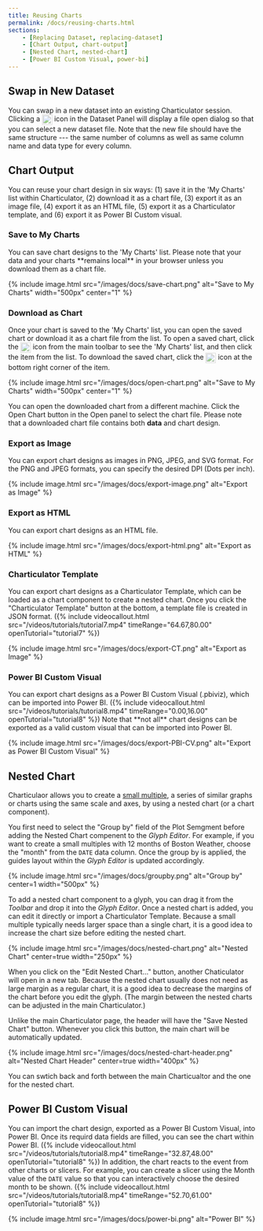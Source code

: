 ```yaml
---
title: Reusing Charts
permalink: /docs/reusing-charts.html
sections:
    - [Replacing Dataset, replacing-dataset]
    - [Chart Output, chart-output]
    - [Nested Chart, nested-chart]
    - [Power BI Custom Visual, power-bi]
---
```



<h2 id="replacing-dataset">Swap in New Dataset</h2>
You can swap in a new dataset into an existing Charticulator session. Clicking a <img class="el-icon" src="{{ '/images/icons/icons-replace.svg' | relativize_url }}" style="height: 1.5em; vertical-align: top; filter: opacity(60%);" /> icon in the Dataset Panel will display a file open dialog so that you can select a new dataset file. Note that the new file should have the same structure --- the same number of columns as well as same column name and data type for every column.

<h2 id="chart-output">Chart Output</h2>

You can reuse your chart design in six ways: (1) save it in the 'My Charts' list within Charticulator, (2) download it as a chart file, (3) export it as an image file, (4) export it as an HTML file, (5) export it as a Charticulator template, and (6) export it as Power BI Custom visual.

<h3>Save to My Charts</h3>
You can save chart designs to the 'My Charts' list. Please note that your data and your charts **remains local** in your browser unless you download them as a chart file. 

{% include image.html src="/images/docs/save-chart.png" alt="Save to My Charts" width="500px" center="1" %}

<h3>Download as Chart</h3>
Once your chart is saved to the 'My Charts' list, you can open the saved chart or download it as a chart file from the list. To open a saved chart, click the <img class="el-icon" src="{{ '/images/icons/icons-open.svg' | relativize_url }}" style="height: 1.5em; vertical-align: top; filter: opacity(60%);" /> icon from the main toolbar to see the 'My Charts' list, and then click the item from the list. To download the saved chart, click the <img class="el-icon" src="{{ '/images/icons/icons-download.svg' | relativize_url }}" style="height: 1.5em; vertical-align: top; filter: opacity(60%);" /> icon at the bottom right corner of the item.

{% include image.html src="/images/docs/open-chart.png" alt="Save to My Charts" width="500px" center="1" %}

You can open the downloaded chart from a different machine. Click the Open Chart button in the Open panel to select the chart file. Please note that a downloaded chart file contains both **data** and chart design.

<h3>Export as Image</h3>
You can export chart designs as images in PNG, JPEG, and SVG format. For the PNG and JPEG formats, you can specify the desired DPI (Dots per inch).

{% include image.html src="/images/docs/export-image.png" alt="Export as Image" %}


<h3> Export as HTML</h3>
You can export chart designs as an HTML file.

{% include image.html src="/images/docs/export-html.png" alt="Export as HTML" %}


<h3>Charticulator Template</h3>
You can export chart designs as a Charticulator Template, which can be loaded as a chart component to create a nested chart. Once you click the "Charticulator Template" button at the bottom, a template file is created in JSON format. ({% include videocallout.html src="/videos/tutorials/tutorial7.mp4" timeRange="64.67,80.00" openTutorial="tutorial7" %})

{% include image.html src="/images/docs/export-CT.png" alt="Export as Image" %}


<h3>Power BI Custom Visual</h3>
You can export chart designs as a Power BI Custom Visual (.pbiviz), which can be imported into Power BI. ({% include videocallout.html src="/videos/tutorials/tutorial8.mp4" timeRange="0.00,16.00" openTutorial="tutorial8" %}) Note that **not all** chart designs can be exported as a valid custom visual that can be imported into Power BI.

{% include image.html src="/images/docs/export-PBI-CV.png" alt="Export as Power BI Custom Visual" %}


<h2 id="nested-chart">Nested Chart</h2>
Charticulaor allows you to create a <a href="https://en.wikipedia.org/wiki/Small_multiple">small multiple</a>, a series of similar graphs or charts using the same scale and axes, by using a nested chart (or a chart component).

You first need to select the "Group by" field of the Plot Semgment before adding the Nested Chart compenent to the *Glyph Editor*. For example, if you want to create a small multiples with 12 months of Boston Weather, choose the "month" from the `DATE` data column. Once the group by is applied, the guides layout within the *Glyph Editor* is updated accordingly. 

{% include image.html src="/images/docs/groupby.png" alt="Group by" center=1 width="500px" %}

To add a nested chart component to a glyph, you can drag it from the *Toolbar* and drop it into the *Glyph Editor*. Once a nested chart is added, you can edit it directly or import a Charticulator Template. Because a small multiple typically needs larger space than a single chart, it is a good idea to increase the chart size before editing the nested chart.

{% include image.html src="/images/docs/nested-chart.png" alt="Nested Chart" center=true width="250px" %}

When you click on the "Edit Nested Chart..." button, another Chaticulator will open in a new tab. Because the nested chart usually does not need as large margin as a regular chart, it is a good idea to decrease the margins of the chart before you edit the glyph. (The margin between the nested charts can be adjusted in the main Charticulator.)

Unlike the main Charticulator page, the header will have the "Save Nested Chart" button. Whenever you click this button, the main chart will be automatically updated.

{% include image.html src="/images/docs/nested-chart-header.png" alt="Nested Chart Header" center=true width="400px" %}

You can swtich back and forth between the main Charticualtor and the one for the nested chart.


<h2 id="power-bi">Power BI Custom Visual</h2>

You can import the chart design, exported as a Power BI Custom Visual, into Power BI. Once its requird data fields are filled, you can see the chart within Power BI. ({% include videocallout.html src="/videos/tutorials/tutorial8.mp4" timeRange="32.87,48.00" openTutorial="tutorial8" %}) In addition, the chart reacts to the event from other charts or slicers. For example, you can create a slicer using the Month value of the `DATE` value so that you can interactively choose the desired month to be shown. ({% include videocallout.html src="/videos/tutorials/tutorial8.mp4" timeRange="52.70,61.00" openTutorial="tutorial8" %})

{% include image.html src="/images/docs/power-bi.png" alt="Power BI" %}
